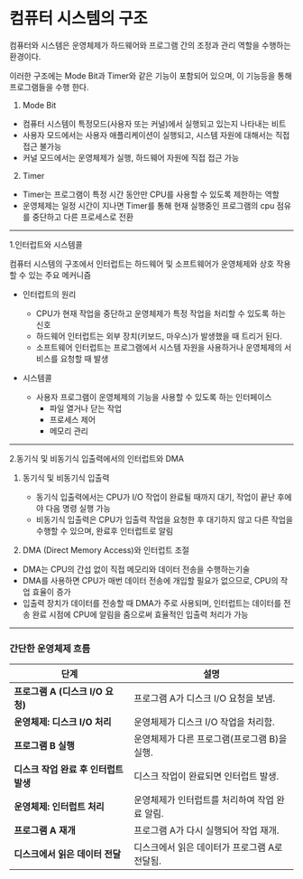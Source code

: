 # 컴퓨터 시스템의 구조

컴퓨터와 시스템은 운영체제가 하드웨어와 프로그램 간의 조정과 관리 역할을 수행하는 환경이다.

이러한 구조에는 Mode Bit과 Timer와 같은 기능이 포함되어 있으며, 이 기능등을 통해 프로그램들을 수행 한다.

1. Mode Bit

- 컴퓨터 시스템이 특정모드(사용자 또는 커널)에서 실행되고 있는지 나타내는 비트
- 사용자 모드에서는 사용자 애플리케이션이 실행되고, 시스템 자원에 대해서는 직접 접근 불가능
- 커널 모드에서는 운영체제가 실행, 하드웨어 자원에 직접 접근 가능

2.  Timer

- Timer는 프로그램이 특정 시간 동안만 CPU를 사용할 수 있도록 제한하는 역할
- 운영체제는 일정 시간이 지나면 Timer를 통해 현재 실행중인 프로그램의 cpu 점유를 중단하고 다른 프로세스로 전환

---

1.인터럽트와 시스템콜

컴퓨터 시스템의 구조에서 인터럽트는 하드웨어 및 소프트웨어가 운영체제와 상호 작용할 수 있는 주요 메커니즘

- 인터럽트의 원리

  - CPU가 현재 작업을 중단하고 운영체제가 특정 작업을 처리할 수 있도록 하는 신호
  - 하드웨어 인터럽트는 외부 장치(키보드, 마우스)가 발생했을 때 트리거 된다.
  - 소프트웨어 인터럽트는 프로그램에서 시스템 자원을 사용하거나 운영체제의 서비스를 요청할 때 발생

- 시스템콜
  - 사용자 프로그램이 운영체제의 기능을 사용할 수 있도록 하는 인터페이스
    - 파일 열거나 닫는 작업
    - 프로세스 제어
    - 메모리 관리

---

2.동기식 및 비동기식 입출력에서의 인터럽트와 DMA

1. 동기식 및 비동기식 입출력

   - 동기식 입출력에서는 CPU가 I/O 작업이 완료될 때까지 대기, 작업이 끝난 후에야 다음 명령 실행 가능
   - 비동기식 입출력은 CPU가 입출력 작업을 요청한 후 대기하지 않고 다른 작업을 수행할 수 있으며, 완료후 인터럽트로 알림

2. DMA (Direct Memory Access)와 인터럽트 조절

- DMA는 CPU의 간섭 없이 직접 메모리와 데이터 전송을 수행하는기술
- DMA를 사용하면 CPU가 매번 데이터 전송에 개입할 필요가 없으므로, CPU의 작업 효율이 증가
- 입출력 장치가 데이터를 전송할 때 DMA가 주로 사용되며, 인터럽트는 데이터를 전송 완료 시점에 CPU에 알림을 줌으로써 효율적인 입출력 처리가 가능

---

### 간단한 운영체제 흐름

| 단계                                  | 설명                                           |
| ------------------------------------- | ---------------------------------------------- |
| **프로그램 A (디스크 I/O 요청)**      | 프로그램 A가 디스크 I/O 요청을 보냄.           |
| **운영체제: 디스크 I/O 처리**         | 운영체제가 디스크 I/O 작업을 처리함.           |
| **프로그램 B 실행**                   | 운영체제가 다른 프로그램(프로그램 B)을 실행.   |
| **디스크 작업 완료 후 인터럽트 발생** | 디스크 작업이 완료되면 인터럽트 발생.          |
| **운영체제: 인터럽트 처리**           | 운영체제가 인터럽트를 처리하여 작업 완료 알림. |
| **프로그램 A 재개**                   | 프로그램 A가 다시 실행되어 작업 재개.          |
| **디스크에서 읽은 데이터 전달**       | 디스크에서 읽은 데이터가 프로그램 A로 전달됨.  |

